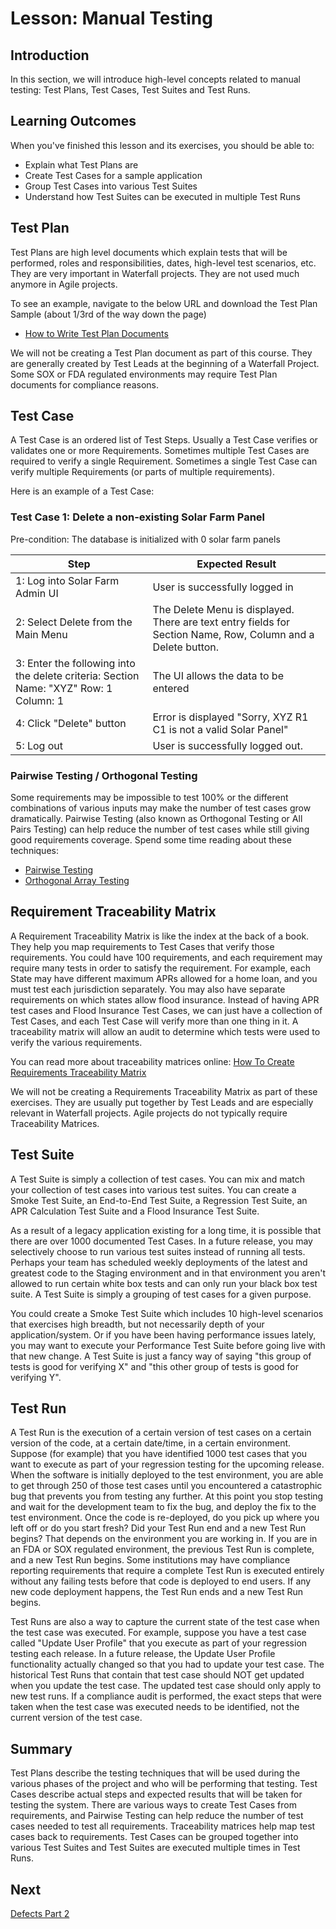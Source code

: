 # Lesson: Manual Testing

## Introduction

In this section, we will introduce high-level concepts related to manual testing: Test Plans, Test Cases, Test Suites and Test Runs.

## Learning Outcomes

When you've finished this lesson and its exercises, you should be able to:
* Explain what Test Plans are
* Create Test Cases for a sample application
* Group Test Cases into various Test Suites
* Understand how Test Suites can be executed in multiple Test Runs

## Test Plan

Test Plans are high level documents which explain tests that will be performed, roles and responsibilities, dates, high-level test scenarios, etc. They are very important in Waterfall projects. They are not used much anymore in Agile projects.

To see an example, navigate to the below URL and download the Test Plan Sample (about 1/3rd of the way down the page)
- [How to Write Test Plan Documents](https://www.softwaretestinghelp.com/how-to-write-test-plan-document-software-testing-training-day3/)

We will not be creating a Test Plan document as part of this course. They are generally created by Test Leads at the beginning of a Waterfall Project. Some SOX or FDA regulated environments may require Test Plan documents for compliance reasons. 

## Test Case

A Test Case is an ordered list of Test Steps. Usually a Test Case verifies or validates one or more Requirements.  Sometimes multiple Test Cases are required to verify a single Requirement. Sometimes a single Test Case can verify multiple Requirements (or parts of multiple requirements).

Here is an example of a Test Case:

### Test Case 1: Delete a non-existing Solar Farm Panel
Pre-condition: The database is initialized with 0 solar farm panels

| Step  | Expected Result |
| ------------------------------ | ------------------------------ |
| 1: Log into Solar Farm Admin UI | User is successfully logged in |
| 2: Select Delete from the Main Menu | The Delete Menu is displayed. There are text entry fields for Section Name, Row, Column and a Delete button. |
| 3: Enter the following into the delete criteria: Section Name: "XYZ" Row: 1 Column: 1 | The UI allows the data to be entered |  
| 4: Click "Delete" button | Error is displayed "Sorry, XYZ R1 C1 is not a valid Solar Panel" |
| 5: Log out | User is successfully logged out. |

### Pairwise Testing / Orthogonal Testing
Some requirements may be impossible to test 100% or the different combinations of various inputs may make the number of test cases grow dramatically. Pairwise Testing (also known as Orthogonal Testing or All Pairs Testing) can help reduce the number of test cases while still giving good requirements coverage. Spend some time reading about these techniques:
* [Pairwise Testing](https://www.tutorialspoint.com/software_testing_dictionary/pairwise_testing.htm)
* [Orthogonal Array Testing ](https://www.guru99.com/orthogonal-array-testing.html)

## Requirement Traceability Matrix

A Requirement Traceability Matrix is like the index at the back of a book. They help you map requirements to Test Cases that verify those requirements. You could have 100 requirements, and each requirement may require many tests in order to satisfy the requirement. For example, each State may have different maximum APRs allowed for a home loan, and you must test each jurisdiction separately. You may also have separate requirements on which states allow flood insurance. Instead of having APR test cases and Flood Insurance Test Cases, we can just have a collection of Test Cases, and each Test Case will verify more than one thing in it.  A traceability matrix will allow an audit to determine which tests were used to verify the various requirements.

You can read more about traceability matrices online:
[How To Create Requirements Traceability Matrix](https://www.softwaretestinghelp.com/requirements-traceability-matrix/)

We will not be creating a Requirements Traceability Matrix as part of these exercises. They are usually put together by Test Leads and are especially relevant in Waterfall projects. Agile projects do not typically require Traceability Matrices. 

## Test Suite

A Test Suite is simply a collection of test cases. You can mix and match your collection of test cases into various test suites. You can create a Smoke Test Suite, an End-to-End Test Suite, a Regression Test Suite, an APR Calculation Test Suite and a Flood Insurance Test Suite.  

As a result of a legacy application existing for a long time, it is possible that there are over 1000 documented Test Cases. In a future release, you may selectively choose to run various test suites instead of running all tests.   Perhaps your team has scheduled weekly deployments of the latest and greatest code to the Staging environment and in that environment you aren't allowed to run certain white box tests and can only run your black box test suite. A Test Suite is simply a grouping of test cases for a given purpose.  

You could create a Smoke Test Suite which includes 10 high-level scenarios that exercises high breadth, but not necessarily depth of your application/system. Or if you have been having performance issues lately, you may want to execute your Performance Test Suite before going live with that new change. A Test Suite is just a fancy way of saying "this group of tests is good for verifying X" and "this other group of tests is good for verifying Y".         

## Test Run

A Test Run is the execution of a certain version of test cases on a certain version of the code, at a certain date/time, in a certain environment. Suppose (for example) that you have identified 1000 test cases that you want to execute as part of your regression testing for the upcoming release. When the software is initially deployed to the test environment, you are able to get through 250 of those test cases until you encountered a catastrophic bug that prevents you from testing any further. At this point you stop testing and wait for the development team to fix the bug, and deploy the fix to the test environment. Once the code is re-deployed, do you pick up where you left off or do you start fresh?  Did your Test Run end and a new Test Run begins? That depends on the environment you are working in. If you are in an FDA or SOX regulated environment, the previous Test Run is complete, and a new Test Run begins. Some institutions may have compliance reporting requirements that require a complete Test Run is executed entirely without any failing tests before that code is deployed to end users. If any new code deployment happens, the Test Run ends and a new Test Run begins. 

Test Runs are also a way to capture the current state of the test case when the test case was executed.  For example, suppose you have a test case called "Update User Profile" that you execute as part of your regression testing each release. In a future release, the Update User Profile functionality actually changed so that you had to update your test case. The historical Test Runs that contain that test case should NOT get updated when you update the test case. The updated test case should only apply to new test runs.  If a compliance audit is performed, the exact steps that were taken when the test case was executed needs to be identified, not the current version of the test case.

## Summary

Test Plans describe the testing techniques that will be used during the various phases of the project and who will be performing that testing. Test Cases describe actual steps and expected results that will be taken for testing the system. There are various ways to create Test Cases from requirements, and Pairwise Testing can help reduce the number of test cases needed to test all requirements. Traceability matrices help map test cases back to requirements. Test Cases can be grouped together into various Test Suites and Test Suites are executed multiple times in Test Runs.

## Next
[Defects Part 2](./M15-defects-part-2.md)
